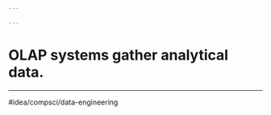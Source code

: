 ```yaml
---

---
```

# OLAP systems gather analytical data. 


---
#idea/compsci/data-engineering 

[1]: https://mongodb.com/compare/relational-vs-non-relational-databases#:~:text=MongoDB%20is%20a%20non-relational,performance%2C%20reliability%2C%20and%20flexibility.